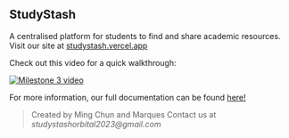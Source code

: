 ## StudyStash

A centralised platform for students to find and share academic resources. Visit our site at [studystash.vercel.app](https://studystash.vercel.app/)

Check out this video for a quick walkthrough:

[![Milestone 3 video](http://img.youtube.com/vi/Rdhrr8w43kI/0.jpg)](https://youtu.be/Rdhrr8w43kI)

For more information, our full documentation can be found [here!](https://docs.google.com/document/d/17Ot3EM-E0C73VrvJsom83tdfLvhBgyu7EOQvEUHICR8/edit?usp=sharing)

> Created by Ming Chun and Marques
> Contact us at _studystashorbital2023@gmail.com_
